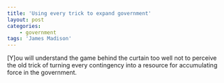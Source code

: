 ```yaml
---
title: 'Using every trick to expand government'
layout: post
categories:
    - government
tags: 'James Madison'
---
```


\[Y\]ou will understand the game behind the curtain too well not to perceive the old trick of turning every contingency into a resource for accumulating force in the government.
